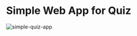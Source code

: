 # Simple Web App for Quiz

![simple-quiz-app](https://user-images.githubusercontent.com/60577503/181356816-b5086899-df21-4756-9e11-6de9c86a3b32.png)
